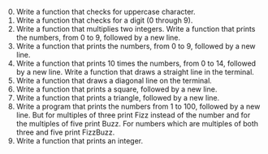 0. Write a function that checks for uppercase character.
1. Write a function that checks for a digit (0 through 9).
2. Write a function that multiplies two integers.
Write a function that prints the numbers, from 0 to 9, followed by a new line.
4. Write a function that prints the numbers, from 0 to 9, followed by a new line.
5. Write a function that prints 10 times the numbers, from 0 to 14, followed by a new line.
Write a function that draws a straight line in the terminal.
7. Write a function that draws a diagonal line on the terminal.
8. Write a function that prints a square, followed by a new line.
10. Write a function that prints a triangle, followed by a new line.
9. Write a program that prints the numbers from 1 to 100, followed by a new line. But for multiples of three print Fizz instead of the number and for the multiples of five print Buzz. For numbers which are multiples of both three and five print FizzBuzz.
12. Write a function that prints an integer.
